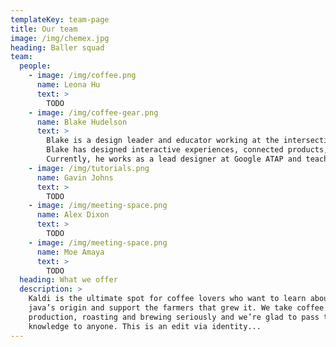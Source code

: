 ```yaml
---
templateKey: team-page
title: Our team
image: /img/chemex.jpg
heading: Baller squad
team:
  people:
    - image: /img/coffee.png
      name: Leona Hu
      text: >
        TODO
    - image: /img/coffee-gear.png
      name: Blake Hudelson
      text: >
        Blake is a design leader and educator working at the intersection of technology and design.
        Blake has designed interactive experiences, connected products, mobile and web interfaces, and environments for a range of clients including Google, CBS, the Exploratorium Science Museum, and the United States Department of Defense.
        Currently, he works as a lead designer at Google ATAP and teaches at California College of the Arts. Blake holds an Master of Architecture from California College of the Arts and B.S. from Cal Poly, SLO.
    - image: /img/tutorials.png
      name: Gavin Johns
      text: >
        TODO
    - image: /img/meeting-space.png
      name: Alex Dixon
      text: >
        TODO
    - image: /img/meeting-space.png
      name: Moe Amaya
      text: >
        TODO
  heading: What we offer
  description: >
    Kaldi is the ultimate spot for coffee lovers who want to learn about their
    java’s origin and support the farmers that grew it. We take coffee
    production, roasting and brewing seriously and we’re glad to pass that
    knowledge to anyone. This is an edit via identity...
---
```

